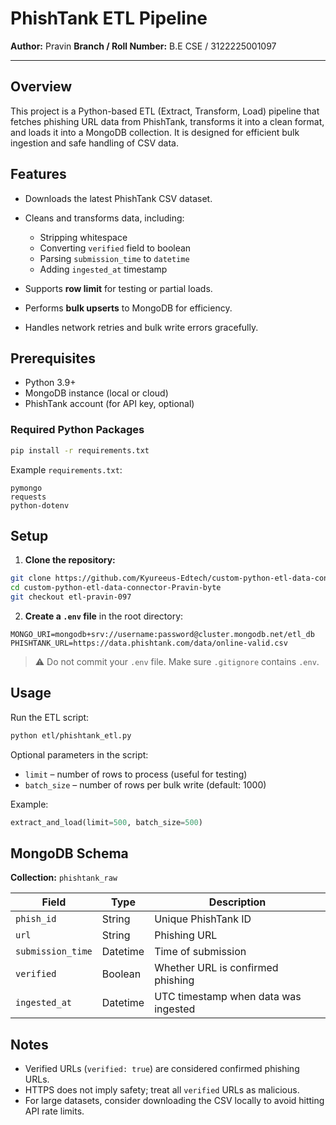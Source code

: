 # PhishTank ETL Pipeline

**Author:** Pravin
**Branch / Roll Number:** B.E CSE / 3122225001097

---

## Overview

This project is a Python-based ETL (Extract, Transform, Load) pipeline that fetches phishing URL data from PhishTank, transforms it into a clean format, and loads it into a MongoDB collection. It is designed for efficient bulk ingestion and safe handling of CSV data.

## Features

* Downloads the latest PhishTank CSV dataset.
* Cleans and transforms data, including:

  * Stripping whitespace
  * Converting `verified` field to boolean
  * Parsing `submission_time` to `datetime`
  * Adding `ingested_at` timestamp
* Supports **row limit** for testing or partial loads.
* Performs **bulk upserts** to MongoDB for efficiency.
* Handles network retries and bulk write errors gracefully.

## Prerequisites

* Python 3.9+
* MongoDB instance (local or cloud)
* PhishTank account (for API key, optional)

### Required Python Packages

```bash
pip install -r requirements.txt
```

Example `requirements.txt`:

```
pymongo
requests
python-dotenv
```

## Setup

1. **Clone the repository:**

```bash
git clone https://github.com/Kyureeus-Edtech/custom-python-etl-data-connector-Pravin-byte.git
cd custom-python-etl-data-connector-Pravin-byte
git checkout etl-pravin-097
```

2. **Create a `.env` file** in the root directory:

```
MONGO_URI=mongodb+srv://username:password@cluster.mongodb.net/etl_db
PHISHTANK_URL=https://data.phishtank.com/data/online-valid.csv
```

> ⚠️ Do not commit your `.env` file. Make sure `.gitignore` contains `.env`.

## Usage

Run the ETL script:

```bash
python etl/phishtank_etl.py
```

Optional parameters in the script:

* `limit` – number of rows to process (useful for testing)
* `batch_size` – number of rows per bulk write (default: 1000)

Example:

```python
extract_and_load(limit=500, batch_size=500)
```

## MongoDB Schema

**Collection:** `phishtank_raw`

| Field             | Type     | Description                          |
| ----------------- | -------- | ------------------------------------ |
| `phish_id`        | String   | Unique PhishTank ID                  |
| `url`             | String   | Phishing URL                         |
| `submission_time` | Datetime | Time of submission                   |
| `verified`        | Boolean  | Whether URL is confirmed phishing    |
| `ingested_at`     | Datetime | UTC timestamp when data was ingested |

## Notes

* Verified URLs (`verified: true`) are considered confirmed phishing URLs.
* HTTPS does not imply safety; treat all `verified` URLs as malicious.
* For large datasets, consider downloading the CSV locally to avoid hitting API rate limits.

